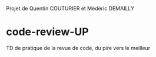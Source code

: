 Projet de Quentin COUTURIER et Médéric DEMAILLY
# code-review-UP
TD de pratique de la revue de code, du pire vers le meilleur
